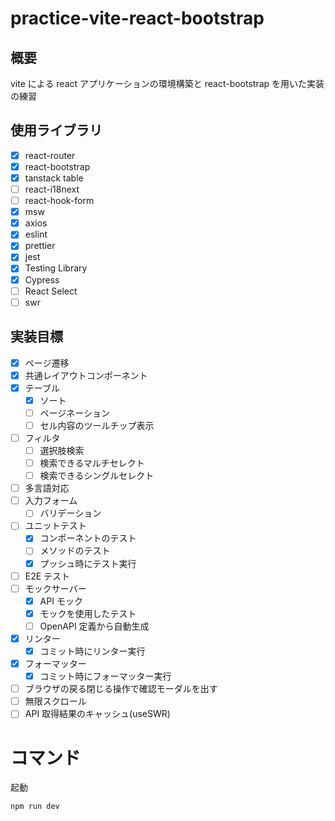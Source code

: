 # practice-vite-react-bootstrap

## 概要

vite による react アプリケーションの環境構築と
react-bootstrap を用いた実装の練習

## 使用ライブラリ

- [x] react-router
- [x] react-bootstrap
- [x] tanstack table
- [ ] react-i18next
- [ ] react-hook-form
- [x] msw
- [x] axios
- [x] eslint
- [x] prettier
- [x] jest
- [x] Testing Library
- [x] Cypress
- [ ] React Select
- [ ] swr

## 実装目標

- [x] ページ遷移
- [x] 共通レイアウトコンポーネント
- [x] テーブル
  - [x] ソート
  - [ ] ページネーション
  - [ ] セル内容のツールチップ表示
- [ ] フィルタ
  - [ ] 選択肢検索
  - [ ] 検索できるマルチセレクト
  - [ ] 検索できるシングルセレクト
- [ ] 多言語対応
- [ ] 入力フォーム
  - [ ] バリデーション
- [ ] ユニットテスト
  - [x] コンポーネントのテスト
  - [ ] メソッドのテスト
  - [x] プッシュ時にテスト実行
- [ ] E2E テスト
- [ ] モックサーバー
  - [x] API モック
  - [x] モックを使用したテスト
  - [ ] OpenAPI 定義から自動生成
- [x] リンター
  - [x] コミット時にリンター実行
- [x] フォーマッター
  - [x] コミット時にフォーマッター実行
- [ ] ブラウザの戻る閉じる操作で確認モーダルを出す
- [ ] 無限スクロール
- [ ] API 取得結果のキャッシュ(useSWR)

# コマンド

起動

```
npm run dev
```
